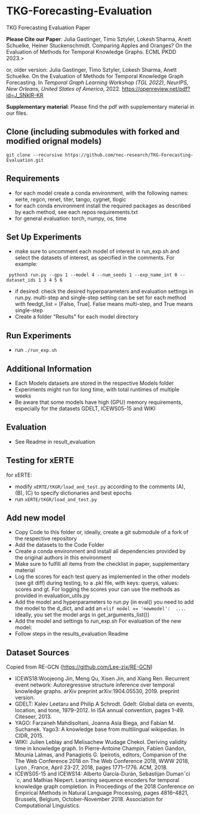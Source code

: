 # TKG-Forecasting-Evaluation
TKG Forecasting Evaluation Paper

**Please Cite our Paper**: 
Julia Gastinger, Timo Sztyler, Lokesh Sharma, Anett Schuelke, Heiner Stuckenschmidt. Comparing Apples and Oranges? On the Evaluation of Methods for Temporal Knowledge Graphs. ECML PKDD 2023.>

or, older version:
Julia Gastinger, Timo Sztyler, Lokesh Sharma, Anett Schuelke. On the Evaluation of Methods for Temporal Knowledge Graph Forecasting. In *Temporal Graph Learning Workshop (TGL 2022), NeurIPS, New Orleans, United States of America*, 2022.
https://openreview.net/pdf?id=J_SNklR-KR

**Supplementary material**: Please find the pdf with supplementary material in our files.

## Clone (including submodules with forked and modified orignal models) 
```git clone --recursive https://github.com/nec-research/TKG-Forecasting-Evaluation.git```

## Requirements
* for each model create a conda environment, with the following names: xerte, regcn, renet, titer, tango, cygnet, tlogic
* for each conda environment install the required packages as described by each method, see each repos requirements.txt
* for general evaluation: torch, numpy, os, time

## Set Up Experiments
* make sure to uncomment each model of interest in run_exp.sh and select the datasets of interest, as specified in the comments. For example:
```conda activate regcn 
 python3 run.py --gpu 1 --model 4 --num_seeds 1 --exp_name_int 0 --dataset_ids 1 3 4 5 6
 ```
 
* if desired: check the desired hyperparameters and evaluation settings in run.py. multi-step and single-step setting can be set for each method with feedgt_list = [False, True]. False means multi-step, and True means single-step
* Create a folder "Results" for each model directory

## Run Experiments
* run ```./run_exp.sh```

## Additional Information
* Each Models datasets are stored in the respective Models folder
* Experiments might run for long time, with total runtimes of multiple weeks
* Be aware that some models have high (GPU) memory requirements, especially for the datasets GDELT, ICEWS05-15 and WIKI

## Evaluation
* See Readme in result_evaluation

## Testing for xERTE 
for xERTE: 
* modify ```xERTE/tKGR/load_and_test.py```  according to the comments (A), (B), (C) to specify dictionaries and best epochs
* run ```xERTE/tKGR/load_and_test.py```

## Add new model
* Copy Code to this folder or, ideally, create a git submodule of a fork of the respective repository
* Add the datasets to the Code Folder
* Create a conda environment and install all dependencies provided by the original authors in this environment
* Make sure to fulfill all items from the checklist in paper, supplementary material
* Log the scores for each test query as implemented in the other models (see git diff) during testing, to a .pkl file, with keys: querys, values: scores and gt. For logging the scores your can use the methods as provided in evaluation_utils.py
* Add the model and hyperparameters to run.py (in eval() you need to add the model to the d_dict, and add an `elif model == 'newmodel':  ....` ideally, you set the model args in get_arguments_list())
* Add the model and settings to run_exp.sh
For evaluation of the new model:
* Follow steps in the results_evaluation Readme

## Dataset Sources
Copied from RE-GCN (https://github.com/Lee-zix/RE-GCN)

* ICEWS18:Woojeong Jin, Meng Qu, Xisen Jin, and Xiang Ren. Recurrent event network: Autoregressive
structure inference over temporal knowledge graphs. arXiv preprint arXiv:1904.05530, 2019. preprint version.
* GDELT: Kalev Leetaru and Philip A Schrodt. Gdelt: Global data on events, location, and tone, 1979–2012. In ISA annual convention, pages 1–49. Citeseer, 2013.
* YAGO: Farzaneh Mahdisoltani, Joanna Asia Biega, and Fabian M. Suchanek. Yago3: A knowledge
base from multilingual wikipedias. In CIDR, 2015.
* WIKI: Julien Leblay and Melisachew Wudage Chekol. Deriving validity time in knowledge graph. In
Pierre-Antoine Champin, Fabien Gandon, Mounia Lalmas, and Panagiotis G. Ipeirotis, editors,
Companion of the The Web Conference 2018 on The Web Conference 2018, WWW 2018, Lyon ,
France, April 23-27, 2018, pages 1771–1776. ACM, 2018.
* ICEWS05-15 and ICEWS14: Alberto García-Durán, Sebastijan Dumanˇci´c, and Mathias Niepert. Learning sequence encoders for temporal knowledge graph completion. In Proceedings of the 2018 Conference on Empirical Methods in Natural Language Processing, pages 4816–4821, Brussels, Belgium, October-November 2018. Association for Computational Linguistics.

